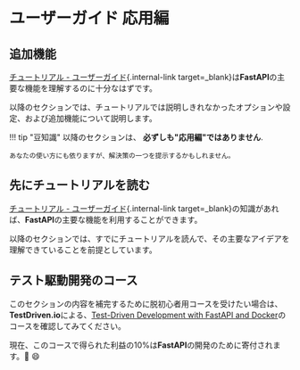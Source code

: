 # ユーザーガイド 応用編

## 追加機能

[チュートリアル - ユーザーガイド](../tutorial/){.internal-link target=_blank}は**FastAPI**の主要な機能を理解するのに十分なはずです。

以降のセクションでは、チュートリアルでは説明しきれなかったオプションや設定、および追加機能について説明します。

!!! tip "豆知識"
    以降のセクションは、 **必ずしも"応用編"ではありません**.

    あなたの使い方にも依りますが、解決策の一つを提示するかもしれません。

## 先にチュートリアルを読む

[チュートリアル - ユーザーガイド](../tutorial/){.internal-link target=_blank}の知識があれば、**FastAPI**の主要な機能を利用することができます。

以降のセクションでは、すでにチュートリアルを読んで、その主要なアイデアを理解できていることを前提としています。

## テスト駆動開発のコース

このセクションの内容を補完するために脱初心者用コースを受けたい場合は、**TestDriven.io**による、<a href="https://testdriven.io/courses/tdd-fastapi/" class="external-link" target="_blank">Test-Driven Development with FastAPI and Docker</a>のコースを確認してみてください。

現在、このコースで得られた利益の10%は**FastAPI**の開発のために寄付されます。🎉 😄

